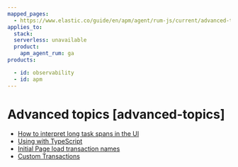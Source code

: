 ```yaml
---
mapped_pages:
  - https://www.elastic.co/guide/en/apm/agent/rum-js/current/advanced-topics.html
applies_to:
  stack:
  serverless: unavailable
  product:
    apm_agent_rum: ga
products:

  - id: observability
  - id: apm
---
```


# Advanced topics [advanced-topics]

* [How to interpret long task spans in the UI](/reference/longtasks.md)
* [Using with TypeScript](/reference/typescript.md)
* [Initial Page load transaction names](/reference/custom-transaction-name.md)
* [Custom Transactions](/reference/custom-transactions.md)





